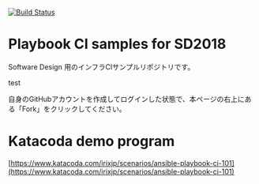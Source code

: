 [![Build Status](https://travis-ci.org/irixjp/sd2018-ansible-ci.svg?branch=master)](https://travis-ci.org/irixjp/sd2018-ansible-ci)

# Playbook CI samples for SD2018

Software Design 用のインフラCIサンプルリポジトリです。

test

自身のGitHubアカウントを作成してログインした状態で、本ページの右上にある「Fork」をクリックしてください。


# Katacoda demo program

[https://www.katacoda.com/irixjp/scenarios/ansible-playbook-ci-101](https://www.katacoda.com/irixjp/scenarios/ansible-playbook-ci-101)

